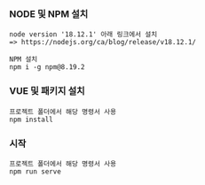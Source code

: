 ### NODE 및 NPM 설치
```
node version '18.12.1' 아래 링크에서 설치
=> https://nodejs.org/ca/blog/release/v18.12.1/

NPM 설치
npm i -g npm@8.19.2
```

### VUE 및 패키지 설치
```
프로젝트 폴더에서 해당 명령서 사용
npm install
```

### 시작
```
프로젝트 폴더에서 해당 명령서 사용
npm run serve
```
